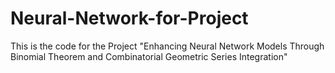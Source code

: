 # Neural-Network-for-Project
This is the code for the Project "Enhancing Neural Network Models Through Binomial Theorem and Combinatorial Geometric Series Integration"
